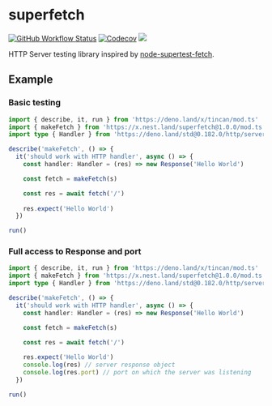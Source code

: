 # superfetch

[![GitHub Workflow Status][gh-actions-img]][github-actions]
[![Codecov][codecov-badge]][codecov] [![][docs-badge]][docs]

HTTP Server testing library inspired by
[node-supertest-fetch](https://github.com/jwalton/node-supertest-fetch).

## Example

### Basic testing

```ts
import { describe, it, run } from 'https://deno.land/x/tincan/mod.ts'
import { makeFetch } from 'https://x.nest.land/superfetch@1.0.0/mod.ts'
import type { Handler } from 'https://deno.land/std@0.182.0/http/server.ts'

describe('makeFetch', () => {
  it('should work with HTTP handler', async () => {
    const handler: Handler = (res) => new Response('Hello World')

    const fetch = makeFetch(s)

    const res = await fetch('/')
    
    res.expect('Hello World')
  })

run()
```

### Full access to Response and port

```ts
import { describe, it, run } from 'https://deno.land/x/tincan/mod.ts'
import { makeFetch } from 'https://x.nest.land/superfetch@1.0.0/mod.ts'
import type { Handler } from 'https://deno.land/std@0.182.0/http/server.ts'

describe('makeFetch', () => {
  it('should work with HTTP handler', async () => {
    const handler: Handler = (res) => new Response('Hello World')

    const fetch = makeFetch(s)

    const res = await fetch('/')
    
    res.expect('Hello World')
    console.log(res) // server response object
    console.log(res.port) // port on which the server was listening
  })

run()
```

[gh-actions-img]: https://img.shields.io/github/actions/workflow/status/deno-libs/superfetch/main.yml?branch=master&style=for-the-badge&logo=github
[codecov]: https://codecov.io/gh/deno-libs/superfetch
[github-actions]: https://github.com/deno-libs/superfetch/actions
[codecov-badge]: https://img.shields.io/codecov/c/gh/deno-libs/superfetch?style=for-the-badge
[docs-badge]: https://img.shields.io/github/v/release/deno-libs/superfetch?color=yellow&label=Docs&logo=deno&style=for-the-badge
[docs]: https://doc.deno.land/https/deno.land/x/superfetch/mod.ts
